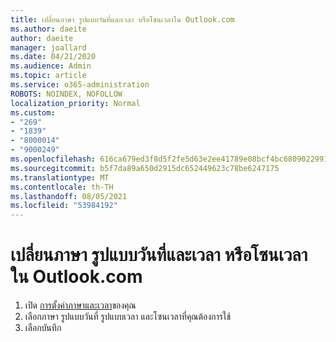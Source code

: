 ```yaml
---
title: เปลี่ยนภาษา รูปแบบวันที่และเวลา หรือโซนเวลาใน Outlook.com
ms.author: daeite
author: daeite
manager: joallard
ms.date: 04/21/2020
ms.audience: Admin
ms.topic: article
ms.service: o365-administration
ROBOTS: NOINDEX, NOFOLLOW
localization_priority: Normal
ms.custom:
- "269"
- "1839"
- "8000014"
- "9000249"
ms.openlocfilehash: 616ca679ed3f8d5f2fe5d63e2ee41789e08bcf4bc6809022991d1ede02d8cb49
ms.sourcegitcommit: b5f7da89a650d2915dc652449623c78be6247175
ms.translationtype: MT
ms.contentlocale: th-TH
ms.lasthandoff: 08/05/2021
ms.locfileid: "53984192"
---
```

# <a name="change-your-language-date-and-time-format-or-time-zone-in-outlookcom"></a>เปลี่ยนภาษา รูปแบบวันที่และเวลา หรือโซนเวลาใน Outlook.com

1. เปิด [การตั้งค่าภาษาและเวลา](https://go.microsoft.com/fwlink/?linkid=2085505)ของคุณ
1. เลือกภาษา รูปแบบวันที่ รูปแบบเวลา และโซนเวลาที่คุณต้องการใช้
1. เลือกบันทึก